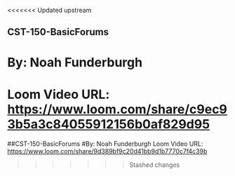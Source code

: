 <<<<<<< Updated upstream
## CST-150-BasicForums
# By: Noah Funderburgh
Loom Video URL: https://www.loom.com/share/c9ec93b5a3c84055912156b0af829d95
=======
##CST-150-BasicForums
#By: Noah Funderburgh
Loom Video URL: https://www.loom.com/share/9d389bf9c20d41bb9d1b7770c7f4c39b
>>>>>>> Stashed changes

